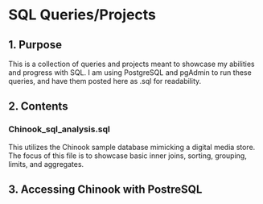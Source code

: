 # SQL Queries/Projects

## 1. Purpose

This is a collection of queries and projects meant to showcase my abilities and progress with SQL. I am using PostgreSQL and pgAdmin to run these queries, and have them posted here as .sql for readability. 

## 2. Contents

### Chinook_sql_analysis.sql

This utilizes the Chinook sample database mimicking a digital media store. The focus of this file is to showcase basic inner joins, sorting, grouping, limits, and aggregates. 

## 3. Accessing Chinook with PostreSQL

